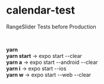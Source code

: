 # calendar-test

RangeSlider Tests before Production

<br/>

<strong>yarn</strong>
<br/>
<strong>yarn start</strong><span> -> expo start --clear</span>
<br/>
<strong>yarn a</strong><span> -> expo start --android --clear</span>
<br/>
<strong>yarn i</strong><span> -> expo start --ios</span>
<br/>
<strong>yarn w</strong><span> -> expo start --web --clear</span>
